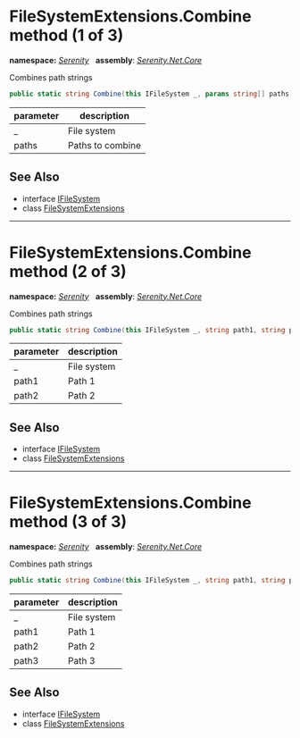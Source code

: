 # FileSystemExtensions.Combine method (1 of 3)
**namespace:** *[Serenity](../../README.md#serenity-namespace)*   **assembly**: *[Serenity.Net.Core](../../README.md)*

Combines path strings

```csharp
public static string Combine(this IFileSystem _, params string[] paths)
```

| parameter | description |
| --- | --- |
| _ | File system |
| paths | Paths to combine |

## See Also

* interface [IFileSystem](../IFileSystem.md)
* class [FileSystemExtensions](../FileSystemExtensions.md)

---

# FileSystemExtensions.Combine method (2 of 3)
**namespace:** *[Serenity](../../README.md#serenity-namespace)*   **assembly**: *[Serenity.Net.Core](../../README.md)*

Combines path strings

```csharp
public static string Combine(this IFileSystem _, string path1, string path2)
```

| parameter | description |
| --- | --- |
| _ | File system |
| path1 | Path 1 |
| path2 | Path 2 |

## See Also

* interface [IFileSystem](../IFileSystem.md)
* class [FileSystemExtensions](../FileSystemExtensions.md)

---

# FileSystemExtensions.Combine method (3 of 3)
**namespace:** *[Serenity](../../README.md#serenity-namespace)*   **assembly**: *[Serenity.Net.Core](../../README.md)*

Combines path strings

```csharp
public static string Combine(this IFileSystem _, string path1, string path2, string path3)
```

| parameter | description |
| --- | --- |
| _ | File system |
| path1 | Path 1 |
| path2 | Path 2 |
| path3 | Path 3 |

## See Also

* interface [IFileSystem](../IFileSystem.md)
* class [FileSystemExtensions](../FileSystemExtensions.md)